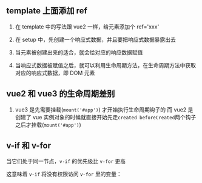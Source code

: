 ## template 上面添加 ref

1. 在 template 中的写法跟 vue2 一样，给元素添加个 ref='xxx'

2. 在 setup 中，先创建一个响应式数据，并且要把响应式数据暴露出去
3. 当元素被创建出来的适合，就会给对应的响应数据赋值
4. 当响应式数据被赋值之后，就可以利用生命周期方法，在生命周期方法中获取对应的响应式数据，即 DOM 元素

## vue2 和 vue3 的生命周期差别

1. vue3 是先需要挂载(`mount('#app')`) 才开始执行生命周期钩子的 而 vue2 是创建了 vue 实例对象的时候就直接开始先走`created beforeCreated`两个钩子 之后才挂载(`mount('#app')`)

## v-if 和 v-for

当它们处于同一节点，`v-if` 的优先级比 `v-for` 更高

这意味着 `v-if` 将没有权限访问 `v-for` 里的变量：
